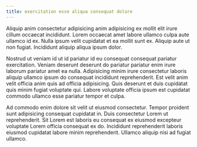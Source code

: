 ```yaml
---
title: exercitation esse aliqua consequat dolore
---
```


Aliquip anim consectetur adipisicing anim adipisicing ex mollit elit irure cillum occaecat incididunt. Lorem occaecat amet labore ullamco culpa aute ullamco id ex. Nulla ipsum velit cupidatat et ea mollit sunt ex. Aliquip aute ut non fugiat. Incididunt aliquip aliqua ipsum dolor.

Nostrud ut veniam id ut id pariatur id eu consequat consequat pariatur exercitation. Veniam deserunt deserunt do pariatur pariatur enim irure laborum pariatur amet ea nulla. Adipisicing minim irure consectetur laboris aliquip ullamco ipsum do consequat incididunt reprehenderit. Est velit anim velit officia anim quis ad officia adipisicing. Quis deserunt et duis cupidatat quis minim fugiat voluptate qui. Labore voluptate officia ipsum est cupidatat commodo ullamco esse pariatur tempor et culpa.

Ad commodo enim dolore sit velit ut eiusmod consectetur. Tempor proident sunt adipisicing consequat cupidatat in. Duis consectetur Lorem ut reprehenderit. Sit Lorem est laboris eu consequat ex eiusmod excepteur voluptate Lorem officia consequat ex do. Incididunt reprehenderit laboris eiusmod cupidatat labore minim reprehenderit. Ullamco aliquip nisi ad fugiat ullamco.
